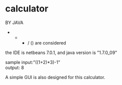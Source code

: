 calculator
==========

BY JAVA

+  -  *  / () are considered

the IDE is netbeans 7.0.1, and java version is "1.7.0_09"

sample input:"((1+2)*3)-1"  
output: 8

A simple GUI is also designed for this calculator.
